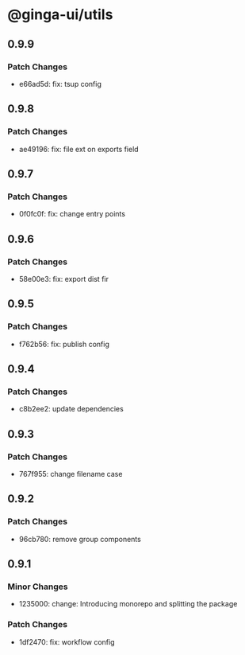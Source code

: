 # @ginga-ui/utils

## 0.9.9

### Patch Changes

- e66ad5d: fix: tsup config

## 0.9.8

### Patch Changes

- ae49196: fix: file ext on exports field

## 0.9.7

### Patch Changes

- 0f0fc0f: fix: change entry points

## 0.9.6

### Patch Changes

- 58e00e3: fix: export dist fir

## 0.9.5

### Patch Changes

- f762b56: fix: publish config

## 0.9.4

### Patch Changes

- c8b2ee2: update dependencies

## 0.9.3

### Patch Changes

- 767f955: change filename case

## 0.9.2

### Patch Changes

- 96cb780: remove group components

## 0.9.1

### Minor Changes

- 1235000: change: Introducing monorepo and splitting the package

### Patch Changes

- 1df2470: fix: workflow config
